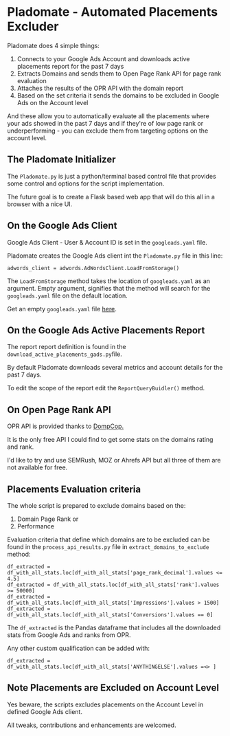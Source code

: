 # Pladomate - Automated Placements Excluder 

Pladomate does 4 simple things:
1. Connects to your Google Ads Account and downloads active placements report for the past 7 days 
2. Extracts Domains and sends them to Open Page Rank API for page rank evaluation 
3. Attaches the results of the OPR API with the domain report 
4. Based on the set criteria it sends the domains to be excluded in Google Ads on the Account level

And these allow you to automatically evaluate all the placements where your ads showed in the past 7 days and if they're of low page rank or underperforming - you can exclude them from targeting options on the account level.


## The Pladomate Initializer 

The `Pladomate.py` is just a python/terminal based control file that provides some control and options for the script implementation. 

The future goal is to create a Flask based web app that will do this all in a browser with a nice UI. 


## On the Google Ads Client  

Google Ads Client - User & Account ID is set in the `googleads.yaml` file. 

Pladomate creates the Google Ads client int the `Pladomate.py` file in this line:

`adwords_client = adwords.AdWordsClient.LoadFromStorage()` 

The `LoadFromStorage` method takes the location of `googleads.yaml` as an argument. Empty argument, signifies that the method will search for the `googleads.yaml` file on the default location. 

Get an empty `googleads.yaml` file [here](https://github.com/googleads/googleads-python-lib/blob/master/googleads.yaml).


## On the Google Ads Active Placements Report

The report report definition is found in the `download_active_placements_gads.py`file. 

By default Pladomate downloads several metrics and account details for the past 7 days.

To edit the scope of the report edit the `ReportQueryBuidler()` method. 


## On Open Page Rank API 

OPR API is provided thanks to [DompCop.](https://www.domcop.com/openpagerank/documentation.)

It is the only free API I could find to get some stats on the domains rating and rank. 

I'd like to try and use SEMRush, MOZ or Ahrefs API but all three of them are not available for free. 


## Placements Evaluation criteria 

The whole script is prepared to exclude domains based on the:
1. Domain Page Rank or
2. Performance 

Evaluation criteria that define which domains are to be excluded can be found in the `process_api_results.py` file in `extract_domains_to_exclude` method: 

```
df_extracted = df_with_all_stats.loc[df_with_all_stats['page_rank_decimal'].values <= 4.5]
df_extracted = df_with_all_stats.loc[df_with_all_stats['rank'].values >= 50000]
df_extracted = df_with_all_stats.loc[df_with_all_stats['Impressions'].values > 1500] 
df_extracted = df_with_all_stats.loc[df_with_all_stats['Conversions'].values == 0] 
```

The `df_extracted` is the Pandas dataframe that includes all the downloaded stats from Google Ads and ranks from OPR. 

Any other custom qualification can be added with: 

`df_extracted = df_with_all_stats.loc[df_with_all_stats['ANYTHINGELSE'].values =<> ]`


## Note Placements are Excluded on Account Level

Yes beware, the scripts excludes placements on the Account Level in defined Google Ads client. 

All tweaks, contributions and enhancements are welcomed. 
